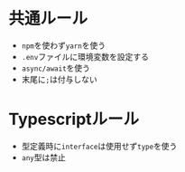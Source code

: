 # 共通ルール

- `npm`を使わず`yarn`を使う
- `.env`ファイルに環境変数を設定する
- `async/await`を使う
- 末尾に`;`は付与しない

# Typescriptルール

- 型定義時に`interface`は使用せず`type`を使う
- `any`型は禁止
